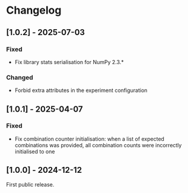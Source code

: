 # Changelog

## [1.0.2] - 2025-07-03

### Fixed

- Fix library stats serialisation for NumPy 2.3.*

### Changed

- Forbid extra attributes in the experiment configuration

## [1.0.1] - 2025-04-07

### Fixed

- Fix combination counter initialisation: when a list of expected combinations was provided, all combination counts were incorrectly initialised to one

## [1.0.0] - 2024-12-12

First public release.
